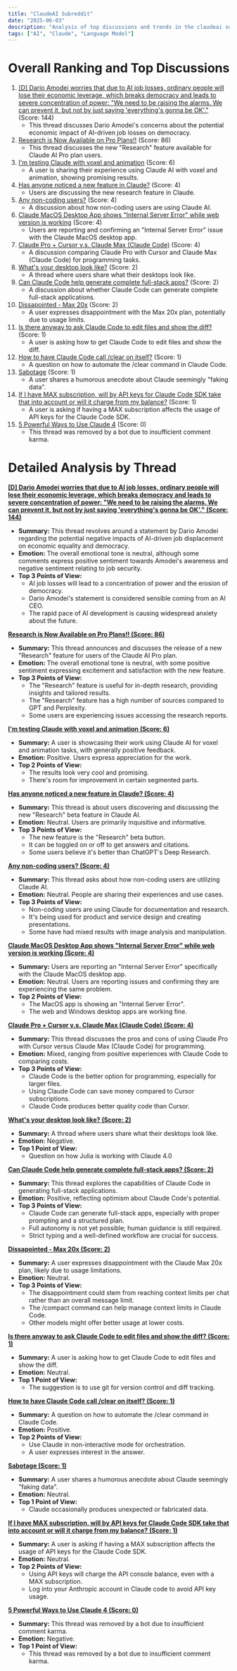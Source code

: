 ```yaml
---
title: "ClaudeAI Subreddit"
date: "2025-06-03"
description: "Analysis of top discussions and trends in the claudeai subreddit"
tags: ["AI", "Claude", "Language Model"]
---
```


# Overall Ranking and Top Discussions
1.  [[D] Dario Amodei worries that due to AI job losses, ordinary people will lose their economic leverage, which breaks democracy and leads to severe concentration of power: "We need to be raising the alarms. We can prevent it, but not by just saying 'everything's gonna be OK'."](https://v.redd.it/8sjr32hnrq4f1) (Score: 144)
    *   This thread discusses Dario Amodei's concerns about the potential economic impact of AI-driven job losses on democracy.
2.  [Research is Now Available on Pro Plans!!](https://i.redd.it/b1x3zdboxq4f1.png) (Score: 86)
    *   This thread discusses the new "Research" feature available for Claude AI Pro plan users.
3.  [I'm testing Claude with voxel and animation](https://www.reddit.com/r/ClaudeAI/comments/1l2fddb/im_testing_claude_with_voxel_and_animation/) (Score: 6)
    *   A user is sharing their experience using Claude AI with voxel and animation, showing promising results.
4.  [Has anyone noticed a new feature in Claude?](https://i.redd.it/lg1m27pxer4f1.png) (Score: 4)
    *   Users are discussing the new research feature in Claude.
5.  [Any non-coding users?](https://www.reddit.com/r/ClaudeAI/comments/1l2b4cj/any_noncoding_users/) (Score: 4)
    *   A discussion about how non-coding users are using Claude AI.
6.  [Claude MacOS Desktop App shows "Internal Server Error" while web version is working](https://www.reddit.com/r/ClaudeAI/comments/1l2dh40/claude_macos_desktop_app_shows_internal_server/) (Score: 4)
    *   Users are reporting and confirming an "Internal Server Error" issue with the Claude MacOS desktop app.
7.  [Claude Pro + Cursor v.s. Claude Max (Claude Code)](https://www.reddit.com/r/ClaudeAI/comments/1l2i4ln/claude_pro_cursor_vs_claude_max_claude_code/) (Score: 4)
    *   A discussion comparing Claude Pro with Cursor and Claude Max (Claude Code) for programming tasks.
8.  [What's your desktop look like?](https://www.reddit.com/r/ClaudeAI/comments/1l2bucs/whats_your_desktop_look_like/) (Score: 2)
    *   A thread where users share what their desktops look like.
9.  [Can Claude Code help generate complete full-stack apps?](https://www.reddit.com/r/ClaudeAI/comments/1l2c5r4/can_claude_code_help_generate_complete_fullstack/) (Score: 2)
    *   A discussion about whether Claude Code can generate complete full-stack applications.
10. [Dissapointed - Max 20x](https://www.reddit.com/r/ClaudeAI/comments/1l2j6r2/dissapointed_max_20x/) (Score: 2)
    *   A user expresses disappointment with the Max 20x plan, potentially due to usage limits.
11. [Is there anyway to ask Claude Code to edit files and show the diff?](https://www.reddit.com/r/ClaudeAI/comments/1l2ay4o/is_there_anyway_to_ask_claude_code_to_edit_files/) (Score: 1)
    *   A user is asking how to get Claude Code to edit files and show the diff.
12. [How to have Claude Code call /clear on itself?](https://www.reddit.com/r/ClaudeAI/comments/1l2dwcw/how_to_have_claude_code_call_clear_on_itself/) (Score: 1)
    *   A question on how to automate the /clear command in Claude Code.
13. [Sabotage](https://www.reddit.com/r/ClaudeAI/comments/1l2g1mq/sabotage/) (Score: 1)
    *   A user shares a humorous anecdote about Claude seemingly "faking data".
14. [If I have MAX subscription, will by API keys for Claude Code SDK take that into account or will it charge from my balance?](https://www.reddit.com/r/ClaudeAI/comments/1l2i3dc/if_i_have_max_subscription_will_by_api_keys_for/) (Score: 1)
    *   A user is asking if having a MAX subscription affects the usage of API keys for the Claude Code SDK.
15. [5 Powerful Ways to Use Claude 4](https://www.reddit.com/r/ClaudeAI/comments/1l2b46s/5_powerful_ways_to_use_claude_4/) (Score: 0)
    *   This thread was removed by a bot due to insufficient comment karma.

# Detailed Analysis by Thread
**[ [D] Dario Amodei worries that due to AI job losses, ordinary people will lose their economic leverage, which breaks democracy and leads to severe concentration of power: "We need to be raising the alarms. We can prevent it, but not by just saying 'everything's gonna be OK'." (Score: 144)](https://v.redd.it/8sjr32hnrq4f1)**
*  **Summary:** This thread revolves around a statement by Dario Amodei regarding the potential negative impacts of AI-driven job displacement on economic equality and democracy.
*  **Emotion:** The overall emotional tone is neutral, although some comments express positive sentiment towards Amodei's awareness and negative sentiment relating to job security.
*  **Top 3 Points of View:**
    *   AI job losses will lead to a concentration of power and the erosion of democracy.
    *   Dario Amodei's statement is considered sensible coming from an AI CEO.
    *   The rapid pace of AI development is causing widespread anxiety about the future.

**[Research is Now Available on Pro Plans!! (Score: 86)](https://i.redd.it/b1x3zdboxq4f1.png)**
*  **Summary:** This thread announces and discusses the release of a new "Research" feature for users of the Claude AI Pro plan.
*  **Emotion:** The overall emotional tone is neutral, with some positive sentiment expressing excitement and satisfaction with the new feature.
*  **Top 3 Points of View:**
    *   The "Research" feature is useful for in-depth research, providing insights and tailored results.
    *   The "Research" feature has a high number of sources compared to GPT and Perplexity.
    *   Some users are experiencing issues accessing the research reports.

**[I'm testing Claude with voxel and animation (Score: 6)](https://www.reddit.com/r/ClaudeAI/comments/1l2fddb/im_testing_claude_with_voxel_and_animation/)**
*  **Summary:** A user is showcasing their work using Claude AI for voxel and animation tasks, with generally positive feedback.
*  **Emotion:** Positive. Users express appreciation for the work.
*  **Top 2 Points of View:**
    *   The results look very cool and promising.
    *   There's room for improvement in certain segmented parts.

**[Has anyone noticed a new feature in Claude? (Score: 4)](https://i.redd.it/lg1m27pxer4f1.png)**
*  **Summary:** This thread is about users discovering and discussing the new "Research" beta feature in Claude AI.
*  **Emotion:** Neutral. Users are primarily inquisitive and informative.
*  **Top 3 Points of View:**
    *   The new feature is the "Research" beta button.
    *   It can be toggled on or off to get answers and citations.
    *   Some users believe it's better than ChatGPT's Deep Research.

**[Any non-coding users? (Score: 4)](https://www.reddit.com/r/ClaudeAI/comments/1l2b4cj/any_noncoding_users/)**
*  **Summary:** This thread asks about how non-coding users are utilizing Claude AI.
*  **Emotion:** Neutral. People are sharing their experiences and use cases.
*  **Top 3 Points of View:**
    *   Non-coding users are using Claude for documentation and research.
    *   It's being used for product and service design and creating presentations.
    *   Some have had mixed results with image analysis and manipulation.

**[Claude MacOS Desktop App shows "Internal Server Error" while web version is working (Score: 4)](https://www.reddit.com/r/ClaudeAI/comments/1l2dh40/claude_macos_desktop_app_shows_internal_server/)**
*  **Summary:** Users are reporting an "Internal Server Error" specifically with the Claude MacOS desktop app.
*  **Emotion:** Neutral. Users are reporting issues and confirming they are experiencing the same problem.
*  **Top 2 Points of View:**
    *   The MacOS app is showing an "Internal Server Error".
    *   The web and Windows desktop apps are working fine.

**[Claude Pro + Cursor v.s. Claude Max (Claude Code) (Score: 4)](https://www.reddit.com/r/ClaudeAI/comments/1l2i4ln/claude_pro_cursor_vs_claude_max_claude_code/)**
*  **Summary:** This thread discusses the pros and cons of using Claude Pro with Cursor versus Claude Max (Claude Code) for programming.
*  **Emotion:** Mixed, ranging from positive experiences with Claude Code to comparing costs.
*  **Top 3 Points of View:**
    *   Claude Code is the better option for programming, especially for larger files.
    *   Using Claude Code can save money compared to Cursor subscriptions.
    *   Claude Code produces better quality code than Cursor.

**[What's your desktop look like? (Score: 2)](https://www.reddit.com/r/ClaudeAI/comments/1l2bucs/whats_your_desktop_look_like/)**
*  **Summary:** A thread where users share what their desktops look like.
*  **Emotion:** Negative.
*  **Top 1 Point of View:**
    *   Question on how Julia is working with Claude 4.0

**[Can Claude Code help generate complete full-stack apps? (Score: 2)](https://www.reddit.com/r/ClaudeAI/comments/1l2c5r4/can_claude_code_help_generate_complete_fullstack/)**
*  **Summary:** This thread explores the capabilities of Claude Code in generating full-stack applications.
*  **Emotion:** Positive, reflecting optimism about Claude Code's potential.
*  **Top 3 Points of View:**
    *   Claude Code can generate full-stack apps, especially with proper prompting and a structured plan.
    *   Full autonomy is not yet possible; human guidance is still required.
    *   Strict typing and a well-defined workflow are crucial for success.

**[Dissapointed - Max 20x (Score: 2)](https://www.reddit.com/r/ClaudeAI/comments/1l2j6r2/dissapointed_max_20x/)**
*  **Summary:** A user expresses disappointment with the Claude Max 20x plan, likely due to usage limitations.
*  **Emotion:** Neutral.
*  **Top 3 Points of View:**
    *   The disappointment could stem from reaching context limits per chat rather than an overall message limit.
    *   The /compact command can help manage context limits in Claude Code.
    *   Other models might offer better usage at lower costs.

**[Is there anyway to ask Claude Code to edit files and show the diff? (Score: 1)](https://www.reddit.com/r/ClaudeAI/comments/1l2ay4o/is_there_anyway_to_ask_claude_code_to_edit_files/)**
*  **Summary:** A user is asking how to get Claude Code to edit files and show the diff.
*  **Emotion:** Neutral.
*  **Top 1 Point of View:**
    *   The suggestion is to use git for version control and diff tracking.

**[How to have Claude Code call /clear on itself? (Score: 1)](https://www.reddit.com/r/ClaudeAI/comments/1l2dwcw/how_to_have_claude_code_call_clear_on_itself/)**
*  **Summary:** A question on how to automate the /clear command in Claude Code.
*  **Emotion:** Positive.
*  **Top 2 Points of View:**
    *   Use Claude in non-interactive mode for orchestration.
    *   A user expresses interest in the answer.

**[Sabotage (Score: 1)](https://www.reddit.com/r/ClaudeAI/comments/1l2g1mq/sabotage/)**
*  **Summary:** A user shares a humorous anecdote about Claude seemingly "faking data".
*  **Emotion:** Neutral.
*  **Top 1 Point of View:**
    *   Claude occasionally produces unexpected or fabricated data.

**[If I have MAX subscription, will by API keys for Claude Code SDK take that into account or will it charge from my balance? (Score: 1)](https://www.reddit.com/r/ClaudeAI/comments/1l2i3dc/if_i_have_max_subscription_will_by_api_keys_for/)**
*  **Summary:** A user is asking if having a MAX subscription affects the usage of API keys for the Claude Code SDK.
*  **Emotion:** Neutral.
*  **Top 2 Points of View:**
    *   Using API keys will charge the API console balance, even with a MAX subscription.
    *   Log into your Anthropic account in Claude code to avoid API key usage.

**[5 Powerful Ways to Use Claude 4 (Score: 0)](https://www.reddit.com/r/ClaudeAI/comments/1l2b46s/5_powerful_ways_to_use_claude_4/)**
*  **Summary:** This thread was removed by a bot due to insufficient comment karma.
*  **Emotion:** Negative.
*  **Top 1 Point of View:**
    *   This thread was removed by a bot due to insufficient comment karma.
